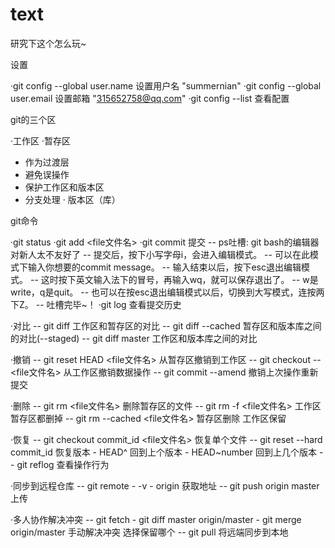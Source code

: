 ﻿# text

研究下这个怎么玩~

设置

·git config --global user.name 设置用户名 "summernian"
·git config --global user.email 设置邮箱 "315652758@qq.com"
·git config --list 查看配置


git的三个区

·工作区
·暂存区
  - 作为过渡层
  - 避免误操作
  - 保护工作区和版本区
  - 分支处理
· 版本区（库）

git命令

·git status
·git add <file文件名>
·git commit 提交
  -- ps吐槽: git bash的编辑器对新人太不友好了
  -- 提交后，按下小写字母i，会进入编辑模式。
  -- 可以在此模式下输入你想要的commit message。
  -- 输入结束以后，按下esc退出编辑模式。
  -- 这时按下英文输入法下的冒号，再输入wq，就可以保存退出了。
  -- w是write，q是quit。
  -- 也可以在按esc退出编辑模式以后，切换到大写模式，连按两下Z。
  -- 吐槽完毕~！
·git log 查看提交历史

·对比
  -- git diff 工作区和暂存区的对比
  -- git diff --cached 暂存区和版本库之间的对比(--staged)
  -- git diff master 工作区和版本库之间的对比

·撤销
  -- git reset HEAD <file文件名> 从暂存区撤销到工作区
  -- git checkout -- <file文件名> 从工作区撤销数据操作
  -- git commit --amend 撤销上次操作重新提交

·删除
  -- git rm <file文件名> 删除暂存区的文件
  -- git rm -f <file文件名> 工作区暂存区都删掉
  -- git rm --cached <file文件名> 暂存区删除 工作区保留

·恢复
  -- git checkout commit_id <file文件名> 恢复单个文件
  -- git reset --hard commit_id 恢复版本
	- HEAD^ 回到上个版本
	- HEAD~number 回到上几个版本
  -- git reflog 查看操作行为

·同步到远程仓库
  -- git remote
	- -v
	- origin 获取地址
  -- git push origin master 上传

·多人协作解决冲突
  -- git fetch
	- git diff master origin/master 
	- git merge origin/master 手动解决冲突 选择保留哪个
  -- git pull 将远端同步到本地

